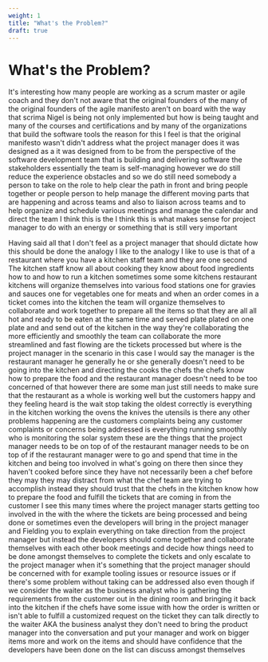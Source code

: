 ```yaml
---
weight: 1
title: "What's the Problem?"
draft: true
---
```


# What's the Problem?


It's interesting how many people are working as a scrum master or agile coach and they don't not aware that the original founders of the many of the original founders of the agile manifesto aren't on board with the way that scrima Nigel is being not only implemented but how is being taught and many of the courses and certifications and by many of the organizations that build the software tools the reason for this I feel is that the original manifesto wasn't didn't address what the project manager does it was designed as a it was designed from to be from the perspective of the software development team that is building and delivering software the stakeholders essentially the team is self-managing however we do still reduce the experience obstacles and so we do still need somebody a person to take on the role to help clear the path in front and bring people together or people person to help manage the different moving parts that are happening and across teams and also to liaison across teams and to help organize and schedule various meetings and manage the calendar and direct the team I think this is the I think this is what makes sense for project manager to do with an energy or something that is still very important

Having said all that I don't feel as a project manager that should dictate how this should be done the analogy I like to the analogy I like to use is that of a restaurant where you have a kitchen staff team and they are one second
The kitchen staff know all about cooking they know about food ingredients how to and how to run a kitchen sometimes some some kitchens restaurant kitchens will organize themselves into various food stations one for gravies and sauces one for vegetables one for meats and when an order comes in a ticket comes into the kitchen the team will organize themselves to collaborate and work together to prepare all the items so that they are all all hot and ready to be eaten at the same time and served plate plated on one plate and and send out of the kitchen in the way they're collaborating the more efficiently and smoothly the team can collaborate the more streamlined and fast flowing are the tickets processed but where is the project manager in the scenario in this case I would say the manager is the restaurant manager he generally he or she generally doesn't need to be going into the kitchen and directing the cooks the chefs the chefs know how to prepare the food and the restaurant manager doesn't need to be too concerned of that however there are some man just still needs to make sure that the restaurant as a whole is working well but the customers happy and they feeling heard is the wait stop taking the oldest correctly is everything in the kitchen working the ovens the knives the utensils is there any other problems happening are the customers complaints being any customer complaints or concerns being addressed is everything running smoothly who is monitoring the solar system these are the things that the project manager needs to be on top of of the restaurant manager needs to be on top of if the restaurant manager were to go and spend that time in the kitchen and being too involved in what's going on there then since they haven't cooked before since they have not necessarily been a chef before they may they may distract from what the chef team are trying to accomplish instead they should trust that the chefs in the kitchen know how to prepare the food and fulfill the tickets that are coming in from the customer I see this many times where the project manager starts getting too involved in the with the where the tickets are being processed and being done or sometimes even the developers will bring in the project manager and Fielding you to explain everything on take direction from the project manager but instead the developers should come together and collaborate themselves with each other book meetings and decide how things need to be done amongst themselves to complete the tickets and only escalate to the project manager when it's something that the project manager should be concerned with for example tooling issues or resource issues or if there's some problem without taking can be addressed also even though if we consider the waiter as the business analyst who is gathering the requirements from the customer out in the dining room and bringing it back into the kitchen if the chefs have some issue with how the order is written or isn't able to fulfill a customized request on the ticket they can talk directly to the waiter AKA the business analyst they don't need to bring the product manager into the conversation and put your manager and work on bigger items more and work on the items and should have confidence that the developers have been done on the list can discuss amongst themselves


